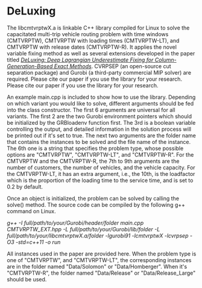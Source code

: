 # DeLuxing
The libcmtvrptwX.a is linkable C++ library compiled for Linux to solve the capacitated multi-trip vehicle routing problem with time windows (CMTVRPTW), CMTVRPTW with loading times (CMTVRPTW-LT), and CMTVRPTW with release dates (CMTVRPTW-R). It applies the novel variable fixing method as well as several extensions developed in the paper titled [_DeLuxing: Deep Lagrangian Underestimate Fixing for
Column-Generation-Based Exact Methods_](https://optimization-online.org/?p=24217). CVRPSEP (an open-source cut separation package) and Gurobi (a third-party commercial MIP solver) are required. Please cite our paper if you use the library for your research. Please cite our paper if you use the library for your research.

An example main.cpp is included to show how to use the library. Depending on which variant you would like to solve, different arguments should be fed into the class constructor. The first 6 arguments are universal for all variants. The first 2 are the two Gurobi environment pointers which should be initialized by the GRBloadenv function first. The 3rd is a boolean variable controlling the output, and detailed information in the solution process will be printed out if it's set to true. The next two arguments are the folder name that contains the instances to be solved and the file name of the instance. The 6th one is a string that specifies the problem type, whose possible options are "CMTVRPTW", "CMTVRPTW-LT", and "CMTVRPTW-R". For the CMTVRPTW and the CMTVRPTW-R, the 7th to 9th arguments are the number of customers, the number of vehicles, and the vehicle capacity. For the CMTVRPTW-LT, it has an extra argument, i.e., the 10th, is the loadfactor which is the proportion of the loading time to the service time, and is set to 0.2 by default. 

Once an object is initialized, the problem can be solved by calling the solve() method. The source code can be compiled by the following g++ command on Linux.

_g++ -I full/path/to/your/Gurobi/header/folder main.cpp CMTVRPTW_EXT.hpp -L full/path/to/your/Gurobi/lib/folder -L full/path/to/your/libcmtvrptwX.a/folder -lgurobi91 -lcmtvrptwX -lcvrpsep -O3 -std=c++11 -o run_

All instances used in the paper are provided here. When the problem type is one of "CMTVRPTW", and "CMTVRPTW-LT", the corresponding instances are in the folder named "Data/Solomon" or "Data/Homberger". When it's "CMTVRPTW-R", the folder named "Data/Release" or "Data/Release_Large" should be used.

